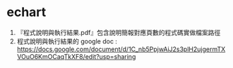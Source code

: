 # echart

1. 『程式說明與執行結果.pdf』包含說明簡報對應頁數的程式碼實做檔案路徑
2. 程式說明與執行結果的 google doc : https://docs.google.com/document/d/1C_nb5PpjwAiJ2s3plH2ujgermTXVOuO6KmOCaqTkXF8/edit?usp=sharing
